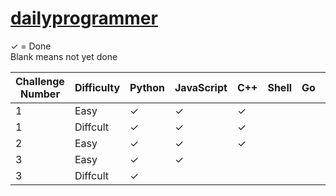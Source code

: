 # [dailyprogrammer](https://www.reddit.com/r/dailyprogrammer)

✓ = Done  
Blank means not yet done  

| Challenge Number | Difficulty | Python | JavaScript | C++ | Shell | Go | Rust |
|------------------|------------|--------|------------|-----|-------|----|------|
| 1                | Easy       | ✓      | ✓          | ✓   |       |    |      |
| 1                | Diffcult   | ✓      | ✓          | ✓   |       |    |      |
| 2                | Easy       | ✓      | ✓          | ✓   |       |    |      |
| 3                | Easy       | ✓      | ✓          |     |       |    |      |
| 3                | Diffcult   | ✓      |            |     |       |    |      |

